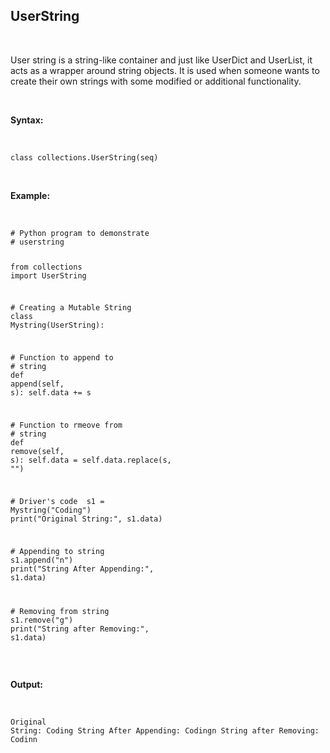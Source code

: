 <div _ngcontent-serverapp-c231="" class="note-body"><div _ngcontent-serverapp-c231="" class="body-text"><h2><strong>UserString</strong></h2><p>&nbsp;</p><p>User string is a string-like container and just like UserDict and UserList, it acts as a wrapper around string objects. It is used when someone wants to create their own strings with some modified or additional functionality.&nbsp;</p><p>&nbsp;</p><p><strong>Syntax:</strong></p><p>&nbsp;</p><pre><code class="language-python hljs"><span class="hljs-class"><span class="hljs-keyword">class</span> <span class="hljs-title">collections</span>.<span class="hljs-title">UserString</span>(<span class="hljs-params">seq</span>)</span></code></pre><p>&nbsp;</p><p><strong>Example:</strong></p><p>&nbsp;</p><pre><code class="language-python hljs"><span class="hljs-comment"># Python program to demonstrate </span>
<span class="hljs-comment"># userstring </span>


<span class="hljs-keyword">from</span> collections <span class="hljs-keyword">import</span> UserString 


<span class="hljs-comment"># Creating a Mutable String </span>
<span class="hljs-class"><span class="hljs-keyword">class</span> <span class="hljs-title">Mystring</span>(<span class="hljs-params">UserString</span>):</span> 

   <span class="hljs-comment"># Function to append to </span>
   <span class="hljs-comment"># string </span>
   <span class="hljs-function"><span class="hljs-keyword">def</span> <span class="hljs-title">append</span>(<span class="hljs-params">self, s</span>):</span> 
	 self.data += s 

   <span class="hljs-comment"># Function to rmeove from </span>
   <span class="hljs-comment"># string </span>
   <span class="hljs-function"><span class="hljs-keyword">def</span> <span class="hljs-title">remove</span>(<span class="hljs-params">self, s</span>):</span> 
	 self.data = self.data.replace(s, <span class="hljs-string">""</span>) 


<span class="hljs-comment"># Driver's code </span>
s1 = Mystring(<span class="hljs-string">"Coding"</span>) 
print(<span class="hljs-string">"Original String:"</span>, s1.data) 

<span class="hljs-comment"># Appending to string </span>
s1.append(<span class="hljs-string">"n"</span>) 
print(<span class="hljs-string">"String After Appending:"</span>, s1.data) 

<span class="hljs-comment"># Removing from string </span>
s1.remove(<span class="hljs-string">"g"</span>) 
print(<span class="hljs-string">"String after Removing:"</span>, s1.data)</code></pre><p>&nbsp;</p><p><strong>Output:</strong></p><p>&nbsp;</p><pre><code class="language-python hljs">Original String: Coding
String After Appending: Codingn
String after Removing: Codinn</code></pre></div></div>